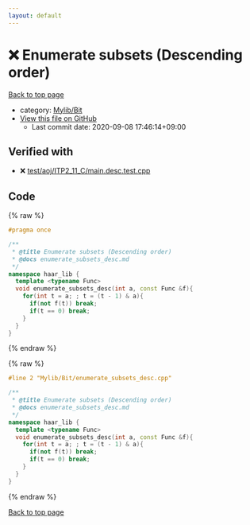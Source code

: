 ```yaml
---
layout: default
---
```


<!-- mathjax config similar to math.stackexchange -->
<script type="text/javascript" async
  src="https://cdnjs.cloudflare.com/ajax/libs/mathjax/2.7.5/MathJax.js?config=TeX-MML-AM_CHTML">
</script>
<script type="text/x-mathjax-config">
  MathJax.Hub.Config({
    TeX: { equationNumbers: { autoNumber: "AMS" }},
    tex2jax: {
      inlineMath: [ ['$','$'] ],
      processEscapes: true
    },
    "HTML-CSS": { matchFontHeight: false },
    displayAlign: "left",
    displayIndent: "2em"
  });
</script>

<script type="text/javascript" src="https://cdnjs.cloudflare.com/ajax/libs/jquery/3.4.1/jquery.min.js"></script>
<script src="https://cdn.jsdelivr.net/npm/jquery-balloon-js@1.1.2/jquery.balloon.min.js" integrity="sha256-ZEYs9VrgAeNuPvs15E39OsyOJaIkXEEt10fzxJ20+2I=" crossorigin="anonymous"></script>
<script type="text/javascript" src="../../../assets/js/copy-button.js"></script>
<link rel="stylesheet" href="../../../assets/css/copy-button.css" />


# :x: Enumerate subsets (Descending order)

<a href="../../../index.html">Back to top page</a>

* category: <a href="../../../index.html#fe4a83e4dc2a7f834ed4cd85d6972a53">Mylib/Bit</a>
* <a href="{{ site.github.repository_url }}/blob/master/Mylib/Bit/enumerate_subsets_desc.cpp">View this file on GitHub</a>
    - Last commit date: 2020-09-08 17:46:14+09:00




## Verified with

* :x: <a href="../../../verify/test/aoj/ITP2_11_C/main.desc.test.cpp.html">test/aoj/ITP2_11_C/main.desc.test.cpp</a>


## Code

<a id="unbundled"></a>
{% raw %}
```cpp
#pragma once

/**
 * @title Enumerate subsets (Descending order)
 * @docs enumerate_subsets_desc.md
 */
namespace haar_lib {
  template <typename Func>
  void enumerate_subsets_desc(int a, const Func &f){
    for(int t = a; ; t = (t - 1) & a){
      if(not f(t)) break;
      if(t == 0) break;
    }
  }
}

```
{% endraw %}

<a id="bundled"></a>
{% raw %}
```cpp
#line 2 "Mylib/Bit/enumerate_subsets_desc.cpp"

/**
 * @title Enumerate subsets (Descending order)
 * @docs enumerate_subsets_desc.md
 */
namespace haar_lib {
  template <typename Func>
  void enumerate_subsets_desc(int a, const Func &f){
    for(int t = a; ; t = (t - 1) & a){
      if(not f(t)) break;
      if(t == 0) break;
    }
  }
}

```
{% endraw %}

<a href="../../../index.html">Back to top page</a>


